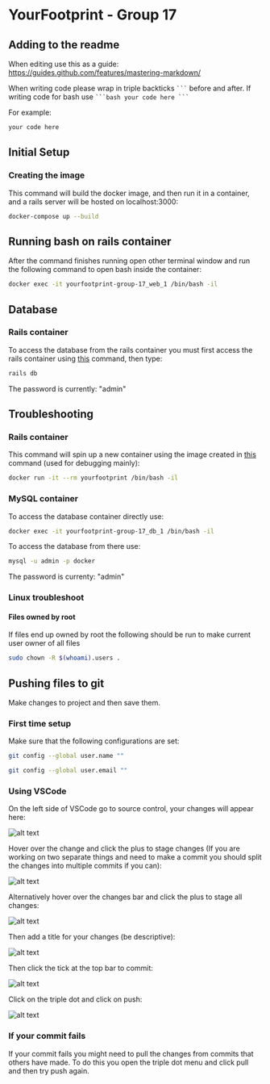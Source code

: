 # YourFootprint - Group 17
## Adding to the readme
When editing use this as a guide: https://guides.github.com/features/mastering-markdown/

When writing code please wrap in triple backticks ```` ``` ```` before and after. If writing code for bash use ```` ```bash your code here ``` ````

For example:
```bash
your code here
```

## Initial Setup
### Creating the image
This command will build the docker image, and then run it in a container, and a rails server will be hosted on localhost:3000:
```bash
docker-compose up --build 
```
## Running bash on rails container
After the command finishes running open other terminal window and run the following command to open bash inside the container:
```bash
docker exec -it yourfootprint-group-17_web_1 /bin/bash -il
```
## Database
### Rails container
To access the database from the rails container you must first access the rails container using [this](#running-bash) command, then type:
```bash
rails db
```
The password is currently: "admin"

## Troubleshooting
### Rails container
This command will spin up a new container using the image created in [this](#creating-the-image) command (used for debugging mainly):
```bash
docker run -it --rm yourfootprint /bin/bash -il
```
### MySQL container
To access the database container directly use:
```bash
docker exec -it yourfootprint-group-17_db_1 /bin/bash -il
```
To access the database from there use:
```bash
mysql -u admin -p docker 
```
The password is currenty: "admin"

### Linux troubleshoot
#### Files owned by root
If files end up owned by root the following should be run to make current user owner of all files
```bash
sudo chown -R $(whoami).users .
```
## Pushing files to git
Make changes to project and then save them.

### First time setup
Make sure that the following configurations are set:

```bash
git config --global user.name ""

git config --global user.email "" 
```
### Using VSCode
On the left side of VSCode go to source control, your changes will appear here:

![alt text](./README/source_control_1.png)

Hover over the change and click the plus to stage changes (If you are working on two separate things and need to make a commit you should split the changes into multiple commits if you can): 

![alt text](./README/source_control_2.png)

Alternatively hover over the changes bar and click the plus to stage all changes:

![alt text](./README/source_control_3.png)

Then add a title for your changes (be descriptive):

![alt text](./README/source_control_4.png)

Then click the tick at the top bar to commit:

![alt text](./README/source_control_5.png)

Click on the triple dot and click on push:

![alt text](./README/source_control_6.png)

### If your commit fails

If your commit fails you might need to pull the changes from commits that others have made. To do this you open the triple dot menu and click pull and then try push again.

